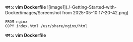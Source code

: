 __ধাপ ১: vim Dockerfile__
![image1](./-Getting-Started-with-Docker/images/Screenshot from 2025-05-10 17-20-42.png)
 ```
FROM nginx
COPY index.html /usr/share/nginx/html
```
__ধাপ ১: vim Dockerfile__
